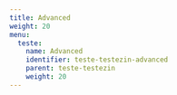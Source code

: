 ```yaml
---
title: Advanced
weight: 20
menu:
  teste:
    name: Advanced
    identifier: teste-testezin-advanced
    parent: teste-testezin
    weight: 20
---
```

